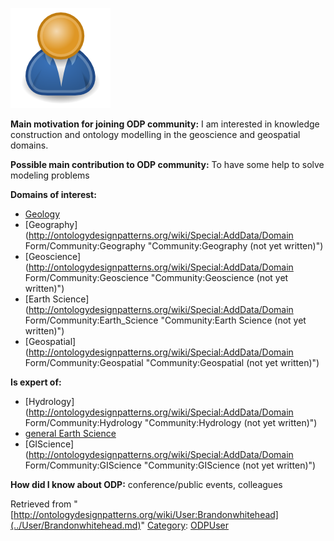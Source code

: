 [![Image:ODPUser.png](../images/a/a6/ODPUser.png)](../Image/ODPUser.png.md "Image:ODPUser.png")




  





__Main motivation for joining ODP community:__ I am interested in knowledge construction and ontology modelling in the geoscience and geospatial domains.


__Possible main contribution to ODP community:__ To have some help to solve modeling problems


__Domains of interest:__



* [Geology](../Community/Geology.md "Community:Geology")
* [Geography](http://ontologydesignpatterns.org/wiki/Special:AddData/Domain Form/Community:Geography "Community:Geography (not yet written)")
* [Geoscience](http://ontologydesignpatterns.org/wiki/Special:AddData/Domain Form/Community:Geoscience "Community:Geoscience (not yet written)")
* [Earth Science](http://ontologydesignpatterns.org/wiki/Special:AddData/Domain Form/Community:Earth_Science "Community:Earth Science (not yet written)")
* [Geospatial](http://ontologydesignpatterns.org/wiki/Special:AddData/Domain Form/Community:Geospatial "Community:Geospatial (not yet written)")


__Is expert of:__



* [Hydrology](http://ontologydesignpatterns.org/wiki/Special:AddData/Domain Form/Community:Hydrology "Community:Hydrology (not yet written)")
* [general Earth Science](http://ontologydesignpatterns.org/wiki/index.php?title=Community:General_Earth_Science&action=edit&redlink=1 "Community:General Earth Science (not yet written)")
* [GIScience](http://ontologydesignpatterns.org/wiki/Special:AddData/Domain Form/Community:GIScience "Community:GIScience (not yet written)")


__How did I know about ODP:__ conference/public events, colleagues






Retrieved from "[http://ontologydesignpatterns.org/wiki/User:Brandonwhitehead](../User/Brandonwhitehead.md)"
 [Category](http://ontologydesignpatterns.org/wiki/Special:Categories "Special:Categories"): [ODPUser](../Category/ODPUser.md "Category:ODPUser")